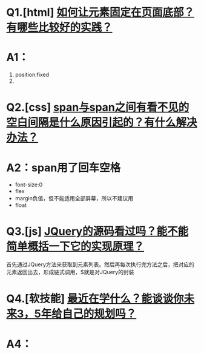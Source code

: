 # Q1.[html] [如何让元素固定在页面底部？有哪些比较好的实践？](https://github.com/haizlin/fe-interview/issues/161)
# A1：
1. position:fixed
2.


# Q2.[css] [span与span之间有看不见的空白间隔是什么原因引起的？有什么解决办法？](https://github.com/haizlin/fe-interview/issues/162)
# A2：span用了回车空格
* font-size:0
* flex
* margin负值，但不能适用全部屏幕，所以不建议用
* float

# Q3.[js] [JQuery的源码看过吗？能不能简单概括一下它的实现原理？](https://github.com/haizlin/fe-interview/issues/163)
首先通过JQuery方法来获取到元素列表。然后再每次执行完方法之后，把对应的元素返回出去，形成链式调用，$就是对JQuery的封装

# Q4.[软技能] [最近在学什么？能谈谈你未来3，5年给自己的规划吗？](https://github.com/haizlin/fe-interview/issues/164)
# A4：
